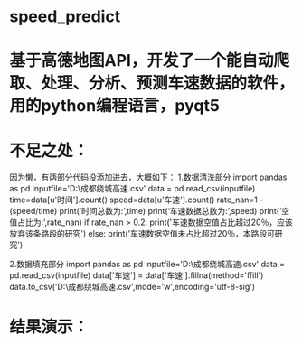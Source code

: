 # speed_predict
# 基于高德地图API，开发了一个能自动爬取、处理、分析、预测车速数据的软件，用的python编程语言，pyqt5

# 不足之处：
因为懒，有两部分代码没添加进去，大概如下：
  1.数据清洗部分
import pandas as pd
inputfile='D:\成都绕城高速.csv'
data = pd.read_csv(inputfile)
time=data[u'时间'].count()
speed=data[u'车速'].count()
rate_nan=1 - (speed/time)
print(‘时间总数为:’,time)
print(‘车速数据总数为:’,speed)
print(‘空值占比为:’,rate_nan)
if rate_nan > 0.2:
    print('车速数据空值占比超过20％，应该放弃该条路段的研究')
else:
print('车速数据空值未占比超过20％，本路段可研究')
  
  2.数据填充部分
import pandas as pd
inputfile='D:\成都绕城高速.csv'
data = pd.read_csv(inputfile)
data['车速'] = data['车速'].fillna(method='ffill')
data.to_csv('D:\成都绕城高速.csv',mode='w',encoding='utf-8-sig')

# 结果演示：
